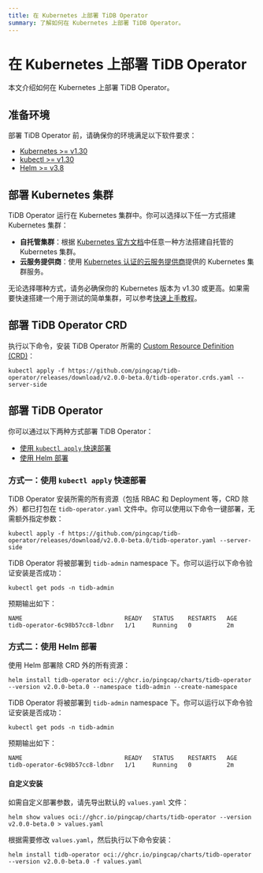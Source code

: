 ```yaml
---
title: 在 Kubernetes 上部署 TiDB Operator
summary: 了解如何在 Kubernetes 上部署 TiDB Operator。
---
```


# 在 Kubernetes 上部署 TiDB Operator

本文介绍如何在 Kubernetes 上部署 TiDB Operator。

## 准备环境

部署 TiDB Operator 前，请确保你的环境满足以下软件要求：

- [Kubernetes >= v1.30](https://kubernetes.io/releases/)
- [kubectl >= v1.30](https://kubernetes.io/zh-cn/docs/tasks/tools/)
- [Helm >= v3.8](https://helm.sh/)

## 部署 Kubernetes 集群

TiDB Operator 运行在 Kubernetes 集群中。你可以选择以下任一方式搭建 Kubernetes 集群：

- **自托管集群**：根据 [Kubernetes 官方文档](https://kubernetes.io/zh-cn/docs/setup/)中任意一种方法搭建自托管的 Kubernetes 集群。
- **云服务提供商**：使用 [Kubernetes 认证的云服务提供商](https://kubernetes.io/zh-cn/docs/setup/production-environment/turnkey-solutions/)提供的 Kubernetes 集群服务。

无论选择哪种方式，请务必确保你的 Kubernetes 版本为 v1.30 或更高。如果需要快速搭建一个用于测试的简单集群，可以参考[快速上手教程](get-started.md)。

## 部署 TiDB Operator CRD

执行以下命令，安装 TiDB Operator 所需的 [Custom Resource Definition (CRD)](https://kubernetes.io/zh-cn/docs/concepts/extend-kubernetes/api-extension/custom-resources/#customresourcedefinitions)：

```shell
kubectl apply -f https://github.com/pingcap/tidb-operator/releases/download/v2.0.0-beta.0/tidb-operator.crds.yaml --server-side
```

## 部署 TiDB Operator

你可以通过以下两种方式部署 TiDB Operator：

- [使用 `kubectl apply` 快速部署](#方式一使用-kubectl-apply-快速部署)
- [使用 Helm 部署](#方式二使用-helm-部署)

### 方式一：使用 `kubectl apply` 快速部署

TiDB Operator 安装所需的所有资源（包括 RBAC 和 Deployment 等，CRD 除外）都已打包在 `tidb-operator.yaml` 文件中。你可以使用以下命令一键部署，无需额外指定参数：

```shell
kubectl apply -f https://github.com/pingcap/tidb-operator/releases/download/v2.0.0-beta.0/tidb-operator.yaml --server-side
```

TiDB Operator 将被部署到 `tidb-admin` namespace 下。你可以运行以下命令验证安装是否成功：

```shell
kubectl get pods -n tidb-admin
```

预期输出如下：

```shell
NAME                             READY   STATUS    RESTARTS   AGE
tidb-operator-6c98b57cc8-ldbnr   1/1     Running   0          2m
```

### 方式二：使用 Helm 部署

使用 Helm 部署除 CRD 外的所有资源：

```shell
helm install tidb-operator oci://ghcr.io/pingcap/charts/tidb-operator --version v2.0.0-beta.0 --namespace tidb-admin --create-namespace
```

TiDB Operator 将被部署到 `tidb-admin` namespace 下。你可以运行以下命令验证安装是否成功：

```shell
kubectl get pods -n tidb-admin
```

预期输出如下：

```shell
NAME                             READY   STATUS    RESTARTS   AGE
tidb-operator-6c98b57cc8-ldbnr   1/1     Running   0          2m
```

#### 自定义安装

如需自定义部署参数，请先导出默认的 `values.yaml` 文件：

```shell
helm show values oci://ghcr.io/pingcap/charts/tidb-operator --version v2.0.0-beta.0 > values.yaml
```

根据需要修改 `values.yaml`，然后执行以下命令安装：

```shell
helm install tidb-operator oci://ghcr.io/pingcap/charts/tidb-operator --version v2.0.0-beta.0 -f values.yaml
```
